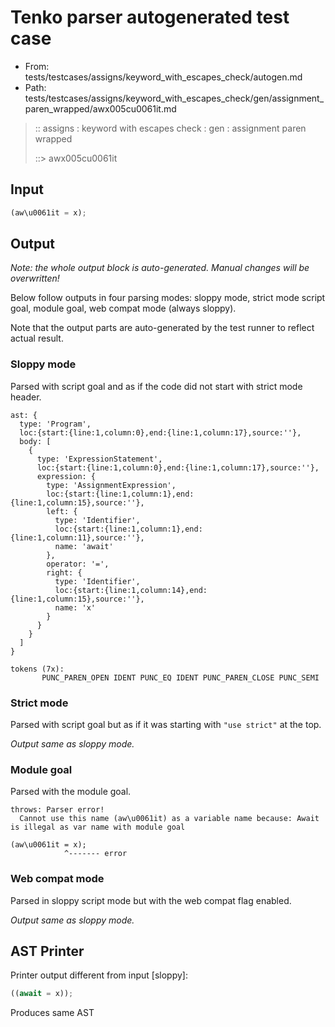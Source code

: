 # Tenko parser autogenerated test case

- From: tests/testcases/assigns/keyword_with_escapes_check/autogen.md
- Path: tests/testcases/assigns/keyword_with_escapes_check/gen/assignment_paren_wrapped/awx005cu0061it.md

> :: assigns : keyword with escapes check : gen : assignment paren wrapped
>
> ::> awx005cu0061it

## Input


`````js
(aw\u0061it = x);
`````

## Output

_Note: the whole output block is auto-generated. Manual changes will be overwritten!_

Below follow outputs in four parsing modes: sloppy mode, strict mode script goal, module goal, web compat mode (always sloppy).

Note that the output parts are auto-generated by the test runner to reflect actual result.

### Sloppy mode

Parsed with script goal and as if the code did not start with strict mode header.

`````
ast: {
  type: 'Program',
  loc:{start:{line:1,column:0},end:{line:1,column:17},source:''},
  body: [
    {
      type: 'ExpressionStatement',
      loc:{start:{line:1,column:0},end:{line:1,column:17},source:''},
      expression: {
        type: 'AssignmentExpression',
        loc:{start:{line:1,column:1},end:{line:1,column:15},source:''},
        left: {
          type: 'Identifier',
          loc:{start:{line:1,column:1},end:{line:1,column:11},source:''},
          name: 'await'
        },
        operator: '=',
        right: {
          type: 'Identifier',
          loc:{start:{line:1,column:14},end:{line:1,column:15},source:''},
          name: 'x'
        }
      }
    }
  ]
}

tokens (7x):
       PUNC_PAREN_OPEN IDENT PUNC_EQ IDENT PUNC_PAREN_CLOSE PUNC_SEMI
`````

### Strict mode

Parsed with script goal but as if it was starting with `"use strict"` at the top.

_Output same as sloppy mode._

### Module goal

Parsed with the module goal.

`````
throws: Parser error!
  Cannot use this name (aw\u0061it) as a variable name because: Await is illegal as var name with module goal

(aw\u0061it = x);
            ^------- error
`````


### Web compat mode

Parsed in sloppy script mode but with the web compat flag enabled.

_Output same as sloppy mode._

## AST Printer

Printer output different from input [sloppy]:

````js
((await = x));
````

Produces same AST
